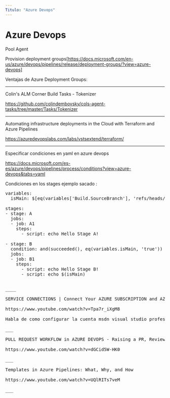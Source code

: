 ```yaml
---
Titulo: "Azure Devops"
---
```


# Azure Devops

Pool Agent

Provision deployment groups[https://docs.microsoft.com/en-us/azure/devops/pipelines/release/deployment-groups/?view=azure-devops]

Ventajas de Azure Deployment Groups:



___

Colin's ALM Corner Build Tasks - Tokenizer

https://github.com/colindembovsky/cols-agent-tasks/tree/master/Tasks/Tokenizer


___


Automating infrastructure deployments in the Cloud with Terraform and Azure Pipelines

https://azuredevopslabs.com/labs/vstsextend/terraform/


___


Especificar condiciones en yaml en azure devops

https://docs.microsoft.com/es-es/azure/devops/pipelines/process/conditions?view=azure-devops&tabs=yaml


Condiciones en los stages ejemplo sacado :

<pre>
variables:
  isMain: $[eq(variables['Build.SourceBranch'], 'refs/heads/main')]

stages:
- stage: A
  jobs:
  - job: A1
    steps:
      - script: echo Hello Stage A!

- stage: B
  condition: and(succeeded(), eq(variables.isMain, 'true'))
  jobs:
  - job: B1
    steps:
      - script: echo Hello Stage B!
      - script: echo $(isMain)
<pre>

____

SERVICE CONNECTIONS | Connect Your AZURE SUBSCRIPTION and AZURE DEVOPS Account

https://www.youtube.com/watch?v=Tpa7r_iXgM8

Habla de como configurar la cuenta msdn visual studio profesional para que configuramos service connections en azure devops.

___

PULL REQUEST WORKFLOW in AZURE DEVOPS - Raising a PR, Reviewing and Setting up Branch Policies

https://www.youtube.com/watch?v=dGCid5W-HK0

___

Templates in Azure Pipelines: What, Why, and How

https://www.youtube.com/watch?v=UQlRITs7veM

___


